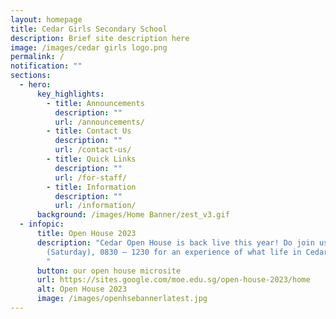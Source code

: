 ```yaml
---
layout: homepage
title: Cedar Girls Secondary School
description: Brief site description here
image: /images/cedar girls logo.png
permalink: /
notification: ""
sections:
  - hero:
      key_highlights:
        - title: Announcements
          description: ""
          url: /announcements/
        - title: Contact Us
          description: ""
          url: /contact-us/
        - title: Quick Links
          description: ""
          url: /for-staff/
        - title: Information
          description: ""
          url: /information/
      background: /images/Home Banner/zest_v3.gif
  - infopic:
      title: Open House 2023
      description: "Cedar Open House is back live this year! Do join us on 20 May 2023
        (Saturday), 0830 – 1230 for an experience of what life in Cedar is like.
        "
      button: our open house microsite
      url: https://sites.google.com/moe.edu.sg/open-house-2023/home
      alt: Open House 2023
      image: /images/openhsebannerlatest.jpg
---
```

